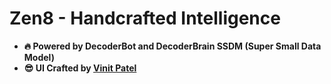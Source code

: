 # Zen8 - Handcrafted Intelligence
- **🔥 Powered by DecoderBot and DecoderBrain SSDM (Super Small Data Model)**
- **😎 UI Crafted by [Vinit Patel](https://github.com/vinitpatel-8/)**
